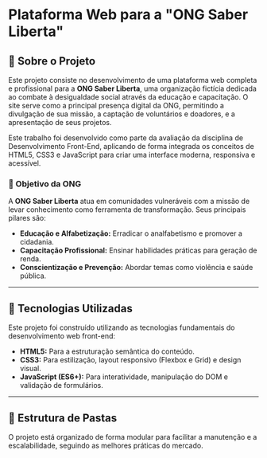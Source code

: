 # Plataforma Web para a "ONG Saber Liberta"

## 📖 Sobre o Projeto

Este projeto consiste no desenvolvimento de uma plataforma web completa e profissional para a **ONG Saber Liberta**, uma organização fictícia dedicada ao combate à desigualdade social através da educação e capacitação. O site serve como a principal presença digital da ONG, permitindo a divulgação de sua missão, a captação de voluntários e doadores, e a apresentação de seus projetos.

Este trabalho foi desenvolvido como parte da avaliação da disciplina de Desenvolvimento Front-End, aplicando de forma integrada os conceitos de HTML5, CSS3 e JavaScript para criar uma interface moderna, responsiva e acessível.

### 🎯 Objetivo da ONG

A **ONG Saber Liberta** atua em comunidades vulneráveis com a missão de levar conhecimento como ferramenta de transformação. Seus principais pilares são:
*   **Educação e Alfabetização:** Erradicar o analfabetismo e promover a cidadania.
*   **Capacitação Profissional:** Ensinar habilidades práticas para geração de renda.
*   **Conscientização e Prevenção:** Abordar temas como violência e saúde pública.

---

## 🚀 Tecnologias Utilizadas

Este projeto foi construído utilizando as tecnologias fundamentais do desenvolvimento web front-end:

*   **HTML5:** Para a estruturação semântica do conteúdo.
*   **CSS3:** Para estilização, layout responsivo (Flexbox e Grid) e design visual.
*   **JavaScript (ES6+):** Para interatividade, manipulação do DOM e validação de formulários.

---

## 📂 Estrutura de Pastas

O projeto está organizado de forma modular para facilitar a manutenção e a escalabilidade, seguindo as melhores práticas do mercado.

